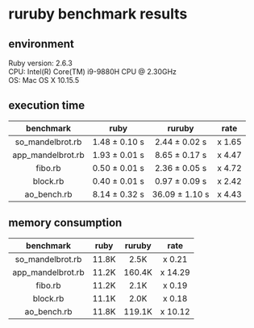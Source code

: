 # ruruby benchmark results

## environment

Ruby version: 2.6.3  
CPU: Intel(R) Core(TM) i9-9880H CPU @ 2.30GHz  
OS: Mac OS X 10.15.5  

## execution time

|benchmark|ruby|ruruby|rate|
|:-----------:|:--------:|:---------:|:-------:|
| so_mandelbrot.rb | 1.48 ± 0.10 s | 2.44 ± 0.02 s | x 1.65 |
| app_mandelbrot.rb | 1.93 ± 0.01 s | 8.65 ± 0.17 s | x 4.47 |
| fibo.rb | 0.50 ± 0.01 s | 2.36 ± 0.05 s | x 4.72 |
| block.rb | 0.40 ± 0.01 s | 0.97 ± 0.09 s | x 2.42 |
| ao_bench.rb | 8.14 ± 0.32 s | 36.09 ± 1.10 s | x 4.43 |

## memory consumption

|benchmark|ruby|ruruby|rate|
|:-----------:|:--------:|:---------:|:-------:|
| so_mandelbrot.rb | 11.8K | 2.5K | x 0.21 |
| app_mandelbrot.rb | 11.2K | 160.4K | x 14.29 |
| fibo.rb | 11.2K | 2.1K | x 0.19 |
| block.rb | 11.1K | 2.0K | x 0.18 |
| ao_bench.rb | 11.8K | 119.1K | x 10.12 |
